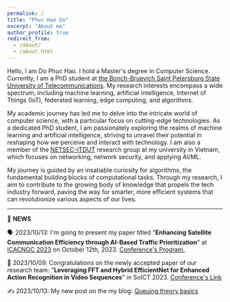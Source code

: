 ```yaml
---
permalink: /
title: "Phuc Hao Do"
excerpt: "About me"
author_profile: true
redirect_from: 
  - /about/
  - /about.html
---
```


Hello, I am Do Phuc Hao. I hold a Master's degree in Computer Science. Currently, I am a PhD student at [the Bonch-Bruevich Saint Petersburg State University of Telecommunications](https://www.sut.ru/). My research interests encompass a wide spectrum, including machine learning, artificial intelligence, Internet of Things (IoT), federated learning, edge computing, and algorithms.

My academic journey has led me to delve into the intricate world of computer science, with a particular focus on cutting-edge technologies. As a dedicated PhD student, I am passionately exploring the realms of machine learning and artificial intelligence, striving to unravel their potential in reshaping how we perceive and interact with technology. I am also a member of the [NETSEC-ITDUT](https://netsec-it.dut.udn.vn/home) research group at my university in Vietnam, which focuses on networking, network security, and applying AI/ML.

My journey is guided by an insatiable curiosity for algorithms, the fundamental building blocks of computational tasks. Through my research, I aim to contribute to the growing body of knowledge that propels the tech industry forward, paving the way for smarter, more efficient systems that can revolutionize various aspects of our lives.


---------------------------------------------------------------
📢 **NEWS**  

🗣️ 2023/10/13: I'm going to present my paper titled "**Enhancing Satellite Communication Efficiency through AI-Based Traffic Prioritization**" at [ICACNGC 2023](https://icacnc.com/) on October 12th, 2023. [Conference's Program.](/files/icacnc2023.pdf)

🥳 2023/10/09: Congratulations on the newly accepted paper of our research team: "**Leveraging FFT and Hybrid EfficientNet for Enhanced Action Recognition in Video Sequences**" in SoICT 2023. [Conference's Link](https://soict.org/)

✍️ 2023/10/13: My new post on the my blog: [Queuing theory basics](https://phuchaodo.github.io/)
